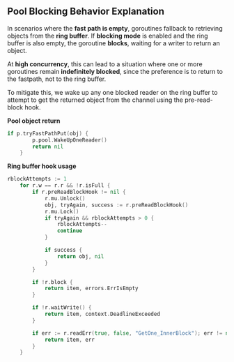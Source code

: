 ## Pool Blocking Behavior Explanation

In scenarios where the **fast path is empty**, goroutines fallback to retrieving objects from the **ring buffer**. If **blocking mode** is enabled and the ring buffer is also empty, the goroutine **blocks**, waiting for a writer to return an object.

At **high concurrency**, this can lead to a situation where one or more goroutines remain **indefinitely blocked**, since the preference is to return to the fastpath, not to the ring buffer.

To mitigate this, we wake up any one blocked reader on the ring buffer to attempt to get the returned object from the channel using the pre-read-block hook.

**Pool object return**

```go
if p.tryFastPathPut(obj) {
		p.pool.WakeUpOneReader()
		return nil
	}
```

**Ring buffer hook usage**

```go
rblockAttempts := 1
	for r.w == r.r && !r.isFull {
		if r.preReadBlockHook != nil {
			r.mu.Unlock()
			obj, tryAgain, success := r.preReadBlockHook()
			r.mu.Lock()
			if tryAgain && rblockAttempts > 0 {
				rblockAttempts--
				continue
			}

			if success {
				return obj, nil
			}
		}

		if !r.block {
			return item, errors.ErrIsEmpty
		}

		if !r.waitWrite() {
			return item, context.DeadlineExceeded
		}

		if err := r.readErr(true, false, "GetOne_InnerBlock"); err != nil {
			return item, err
		}
	}
```